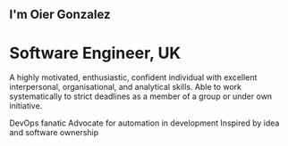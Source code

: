 ## I'm Oier Gonzalez

# Software Engineer, UK

A highly motivated, enthusiastic, confident individual with excellent interpersonal, organisational, and analytical skills. Able to work systematically to strict deadlines as a member of a group or under own initiative.

DevOps fanatic
Advocate for automation in development
Inspired by idea and software ownership
<!--
**OierGman/OierGman** is a ✨ _special_ ✨ repository because its `README.md` (this file) appears on your GitHub profile.

Here are some ideas to get you started:

-->
